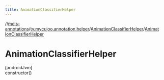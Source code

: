 ```yaml
---
title: AnimationClassifierHelper
---
```

//[mcls-annotations](../../../index.html)/[tv.mycujoo.annotation.helper](../index.html)/[AnimationClassifierHelper](index.html)/[AnimationClassifierHelper](-animation-classifier-helper.html)



# AnimationClassifierHelper



[androidJvm]\
constructor()




